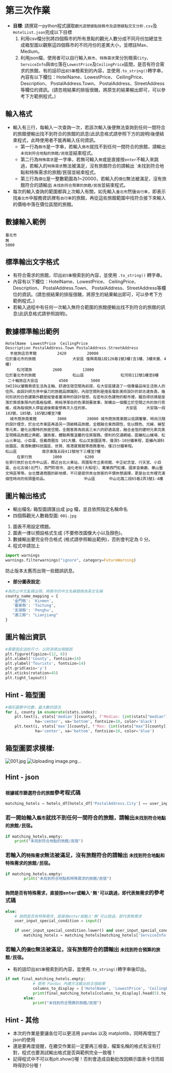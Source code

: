 # 第三次作業

- **目標**: 請撰寫一python程式讀取`觀光遊憩據點按縣市及遊憩據點交叉分析.csv`及`HotelList.json`完成以下目標
   1. 利用csv檔分別將四個縣市的所有景點的觀光人數分成不同月份加總並生成箱型圖以觀察這四個縣市的不同月份的差異大小，並標註Max、Medium。
   2. 利用json檔，使用者可以自行輸入`縣市`、`特殊需求`來分別檢索`City`、`ServiceInfo`與`價位`落在`LowestPrice`及`CeilingPrice`區間，是否有符合需求的旅館，有的話印出`前5筆`檢索到的內容，並使用`.to_string()`轉字串，內容有以下欄位：HotelName、LowestPrice、 CeilingPrice、 Description、 PostalAddress.Town、 PostalAddress、StreetAddress等欄位的資訊。(請忽視結果的排版很醜，將原生的結果輸出即可，可以參考下方範例程式。)

## 輸入格式
- 輸入有三行，每輸入一次查詢一次，若該次輸入後便無法查詢到任何一間符合的旅館便輸出找不到符合的旅館的訊息(此訊息格式請參照下方的說明)後便結束程式，此時使用者不能再輸入任何資訊。
    - 第一行為`縣市`是一字串，若輸入`縣市`就找不到任何一間符合的旅館，請輸出`未找到符合地點的旅館/民宿`並結束程式。
    - 第二行為`特殊需求`是一字串，若無可輸入`無`或是直接按`enter`不輸入來跳過，若輸入的`特殊需求`無法被滿足，沒有旅館符合的請輸出 `未找到符合地點和特殊需求的旅館/民宿並結束程式。
    - 第三行為`價位`是一整數範圍為1~20000，若輸入的`價位`無法被滿足，沒有旅館符合的請輸出 `未找到符合預算的旅館/民宿`並結束程式。
- 每次的輸入查詢的範圍都與上次輸入有關，如先輸入`臺北市`然後`自行車`，即表示找`臺北市`中服務資訊裡有`自行車`的旅館，再從這些旅館範圍中找符合接下來輸入的價格中落在價位區間的旅館。

## 數據輸入範例
```text
臺北市
無
5000
```

## 標準輸出文字格式
- 有符合需求的旅館，印出`前5筆`檢索到的內容，並使用 `.to_string()` 轉字串。
- 內容有以下欄位：HotelName、LowestPrice、 CeilingPrice、 Description、 PostalAddress.Town、 PostalAddress、StreetAddress等欄位的資訊。(請忽視結果的排版很醜，將原生的結果輸出即可，可以參考下方範例程式。)
- 若輸入過程中有任何一次輸入無符合範圍的旅館便輸出找不到符合的旅館的訊息(此訊息格式請參照說明)。

## 數據標準輸出範例
```text
HotelName  LowestPrice  CeilingPrice                                                                                                                                                                                                                     Description PostalAddress.Town PostalAddress.StreetAddress
  丰居旅店忠孝館         2420         20000                                                                                                                                                                                                                        位於臺北市的旅館                大安區 復興南路1段126巷1號3樓(含3樓、3樓夾層、4樓)
     松河璞旅         2600         13000                                                                                                                                                                                                                        位於臺北市的旅館                松山區                松河街112號1樓至8樓
 二十輪旅店大安店         4500          5000                                SWIIO以優雅質感生活為主軸、舒適住宿空間為前提，在大安區建造了一個專屬品味生活旅人的住所。由設計師方序中操刀的旅館品牌識別，內部空間則是擅長電影美術設計的郭志達負責。幾何形狀的白色建築外觀是經營者董鴻林的設計發想，在密布灰色建物的都市裡，醒目得彷彿是座落於質感象限內的風格指標，用純淨潔白的色澤說著故事，架構出一個獨立於空間之外的旅行思維，成為每個旅人停留過後都會想再次入住的家。                大安區    大安路一段183號，185號，185號2樓至7樓
  城市商旅南東館         3000         20000 城市商旅南東館以低調奢華、時尚沉穩的設計理念，於台北市東區再造另一頂級精品旅館，全館融合東西調性，佐以顏色、光線、線型等元素，變化出獨特的旅居空間。全館客房為挑高三米六的舒適高度，融合金箔的建材元素完美呈現精品旅館之典範，讓旅客，體驗典雅溫馨的住房服務。便利的交通網絡，距離松山機場、松山火車站、小巨蛋、信義商圈及 101大樓、松山文創園區等，僅須5-10分鐘車程，距離內湖科技園區、南港軟體科技園區、世貿、南港展覽館等商務重地，僅15分鐘車程。                松山區           南京東路五段411號地下三樓至7樓
     在家行旅         1000          6200                                                                                       在家行旅於台北市中山區，鄰近台北火車站，周圍有市立美術館、中正紀念堂、行天宮、小巨蛋、台北古城(北門)、西門町夜市、迪化老街(大稻埕)、萬華西門紅樓、國家音樂廳、華山藝文特區等等。台北雙連商圈的新地標，不只是提供來台旅客的平價休憩選擇，更是台北市裡充滿個性時尚的街頭藝術品。                中山區      中山北路二段65巷2弄3號1-4樓  

```

## 圖片輸出格式
- 輸出檔名: 箱型圖請匯出成 jpg 檔，並且依照指定名稱命名
- 四個縣觀光人數箱型圖: `001.jpg `

1. 圖表不用設定標題。
2. 圖表一律以預設格式生成 (不要修改圖像大小以及顏色)。
3. 數據輸出要完全符合格式 (格式請參照輸出範例)，否則會判定為 0 分。
4. 程式中請加上
```python
import warnings
warnings.filterwarnings("ignore", category=FutureWarning)
```
防止版本太舊而出現一些錯誤訊息。

- **部分圖表設定**:
 ```python
#為防止中文亂碼出現，將縣市的中文名稱替換為英文名稱
county_name_mapping = {
    '金門縣': 'Kinmen',
    '臺東縣': 'Taitung',
    '澎湖縣': 'Penghu',
    "連江縣": "Lianjiang"
}
```

## 圖片輸出資訊
```python
#需要固定這些尺寸，以防測資出現錯誤
plt.figure(figsize=(12, 6))
plt.xlabel('County', fontsize=14)
plt.ylabel('Tourists', fontsize=14)
plt.grid(axis='y')
plt.xticks(rotation=45)  
plt.tight_layout()

```
## Hint - 箱型圖
```python
#箱形圖算中位數、最大數的語法
for i, county in enumerate(stats.index):
    plt.text(i, stats['median'][county], f'Median: {int(stats["median"][county])}',
             ha='center', va='bottom', fontsize=10, color='black')
    plt.text(i, stats['max'][county], f'Max: {int(stats["max"][county])}',
             ha='center', va='bottom', fontsize=10, color='blue')
```
## 箱型圖要求模樣:
![001.jpg](/images/2503_001ans.jpg)
![Uploading image.png…]()

## Hint - json

### `根據城市篩選符合的旅館`參考程式碼
```python
matching_hotels = hotels_df[hotels_df['PostalAddress.City'] == user_input_city]
```

### 若一開始輸入`縣市`就找不到任何一間符合的旅館，請輸出`未找到符合地點的旅館/民宿`。
```python
if matching_hotels.empty:
    print("未找到符合地點的旅館/民宿")
```

### 若輸入的`特殊需求`無法被滿足，沒有旅館符合的請輸出 `未找到符合地點和特殊需求的旅館/民宿`。
```python
if matching_hotels.empty:
        print("未找到符合地點和特殊需求的旅館/民宿")
```

### `詢問是否有特殊需求，直接按enter或輸入'無'可以跳過，即代表無需求`的參考式碼
```python
else:
    # 詢問是否有特殊需求，直接按enter或輸入'無'可以跳過，即代表無需求
    user_input_special_condition = input()
    
    if user_input_special_condition.lower() and user_input_special_condition.lower()!='無':
        matching_hotels = matching_hotels[matching_hotels['ServiceInfo'].str.contains(user_input_special_condition, case=False, na=False)]from tabulate import tabulate
```

### 若輸入的`價位`無法被滿足，沒有旅館符合的請輸出 `未找到符合預算的旅館/民宿`。
- 有的話印出`前5筆`檢索到的內容，並使用`.to_string()`轉字串後印出。
```python
if not final_matching_hotels.empty:
            # 使用 Pandas 內建方法輸出前五個結果
            columns_to_display = ['HotelName', 'LowestPrice', 'CeilingPrice', 'Description', 'PostalAddress.Town', 'PostalAddress.StreetAddress']
            print(final_matching_hotels[columns_to_display].head(5).to_string(index=False))
        else:
            print("未找到符合預算的旅館/民宿")
```

## Hint - 其他
- 本次的作業是要讓各位可以更活用 pandas 以及 matplotlib，同時再增加了json的使用
- 還是要再度提醒，在繳交作業前一定要再三檢查，檔案名稱的格式有沒有打對，程式也要測試輸出格式是否與範例完全一致喔！
- 記得程式中不可以有plt.show()喔！否則會造成自動批改因顯示圖表卡住而超時得到0分喔！
